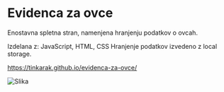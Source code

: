 # Evidenca za ovce
Enostavna spletna stran, namenjena hranjenju podatkov o ovcah. 

Izdelana z: JavaScript, HTML, CSS
Hranjenje podatkov izvedeno z local storage.

https://tinkarak.github.io/evidenca-za-ovce/

![Slika](https://turtlesport191137813.files.wordpress.com/2021/07/demo.png)
